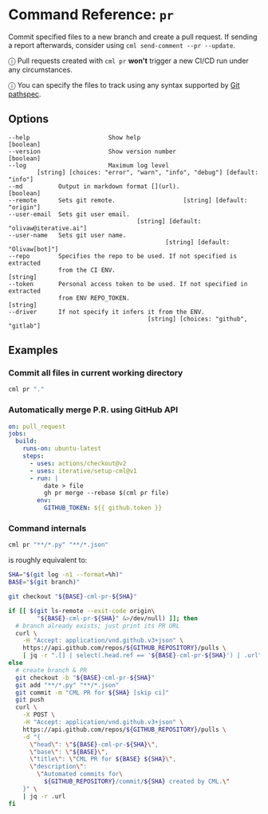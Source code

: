 # Command Reference: `pr`

Commit specified files to a new branch and create a pull request. If sending a
report afterwards, consider using `cml send-comment --pr --update`.

ⓘ Pull requests created with `cml pr` **won't** trigger a new CI/CD run
under any circumstances.

ⓘ You can specify the files to track using any syntax supported by [Git pathspec](https://git-scm.com/docs/gitglossary#Documentation/gitglossary.txt-aiddefpathspecapathspec).

## Options

```
--help                      Show help                                [boolean]
--version                   Show version number                      [boolean]
--log                       Maximum log level
        [string] [choices: "error", "warn", "info", "debug"] [default: "info"]
--md          Output in markdown format [](url).                    [boolean]
--remote      Sets git remote.                   [string] [default: "origin"]
--user-email  Sets git user email.
                                    [string] [default: "olivaw@iterative.ai"]
--user-name   Sets git user name.
                                            [string] [default: "Olivaw[bot]"]
--repo        Specifies the repo to be used. If not specified is extracted
              from the CI ENV.                                       [string]
--token       Personal access token to be used. If not specified in extracted
              from ENV REPO_TOKEN.                                   [string]
--driver      If not specify it infers it from the ENV.
                                       [string] [choices: "github", "gitlab"]
```

## Examples

### Commit all files in current working directory

```bash
cml pr "."
```

### Automatically merge P.R. using GitHub API

```yaml
on: pull_request
jobs:
  build:
    runs-on: ubuntu-latest
    steps:
      - uses: actions/checkout@v2
      - uses: iterative/setup-cml@v1
      - run: |
          date > file
          gh pr merge --rebase $(cml pr file)
        env:
          GITHUB_TOKEN: ${{ github.token }}
```

### Command internals

```bash
cml pr "**/*.py" "**/*.json"
```

is roughly equivalent to:

```bash
SHA="$(git log -n1 --format=%h)"
BASE="$(git branch)"

git checkout "${BASE}-cml-pr-${SHA}"

if [[ $(git ls-remote --exit-code origin\
        "${BASE}-cml-pr-${SHA}" &>/dev/null) ]]; then
  # branch already exists; just print its PR URL
  curl \
    -H "Accept: application/vnd.github.v3+json" \
    https://api.github.com/repos/${GITHUB_REPOSITORY}/pulls \
    | jq -r ".[] | select(.head.ref == '${BASE}-cml-pr-${SHA}') | .url"
else
  # create branch & PR
  git checkout -b "${BASE}-cml-pr-${SHA}"
  git add "**/*.py" "**/*.json"
  git commit -m "CML PR for ${SHA} [skip ci]"
  git push
  curl \
    -X POST \
    -H "Accept: application/vnd.github.v3+json" \
    https://api.github.com/repos/${GITHUB_REPOSITORY}/pulls \
    -d "{
      \"head\": \"${BASE}-cml-pr-${SHA}\",
      \"base\": \"${BASE}\",
      \"title\": \"CML PR for ${BASE} ${SHA}\",
      \"description\":
        \"Automated commits for\
          ${GITHUB_REPOSITORY}/commit/${SHA} created by CML.\"
    }" \
    | jq -r .url
fi
```
